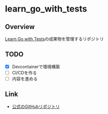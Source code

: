 # learn_go_with_tests

## Overview
[Learn Go with Tests](https://andmorefine.gitbook.io/learn-go-with-tests)の成果物を管理するリポジトリ

## TODO
- [x] Devcontainerで環境構築
- [ ] CI/CDを作る
- [ ] 内容を進める

## Link
- [公式のGitHubリポジトリ](https://github.com/andmorefine/learn-go-with-tests/tree/main)